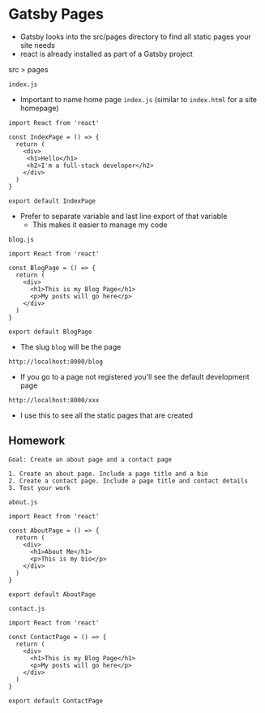  # Gatsby Pages
* Gatsby looks into the src/pages directory to find all static pages your site needs
* react is already installed as part of a Gatsby project

src > pages

`index.js`

* Important to name home page `index.js` (similar to `index.html` for a site homepage)

```
import React from 'react'

const IndexPage = () => {
  return (
    <div>
     <h1>Hello</h1>  
     <h2>I'm a full-stack developer</h2>
    </div>
  )
}

export default IndexPage
```

* Prefer to separate variable and last line export of that variable
  - This makes it easier to manage my code

`blog.js`

```
import React from 'react'

const BlogPage = () => {
  return (
    <div>
      <h1>This is my Blog Page</h1>
      <p>My posts will go here</p>
    </div>
  )
}

export default BlogPage
```

* The slug `blog` will be the page

`http://localhost:8000/blog`

* If you go to a page not registered you'll see the default development page

`http://localhost:8000/xxx`

* I use this to see all the static pages that are created

## Homework
```
Goal: Create an about page and a contact page

1. Create an about page. Include a page title and a bio
2. Create a contact page. Include a page title and contact details
3. Test your work
```

`about.js`

```
import React from 'react'

const AboutPage = () => {
  return (
    <div>
      <h1>About Me</h1>
      <p>This is my bio</p>
    </div>
  )
}

export default AboutPage
```

`contact.js`

```
import React from 'react'

const ContactPage = () => {
  return (
    <div>
      <h1>This is my Blog Page</h1>
      <p>My posts will go here</p>
    </div>
  )
}

export default ContactPage
```

